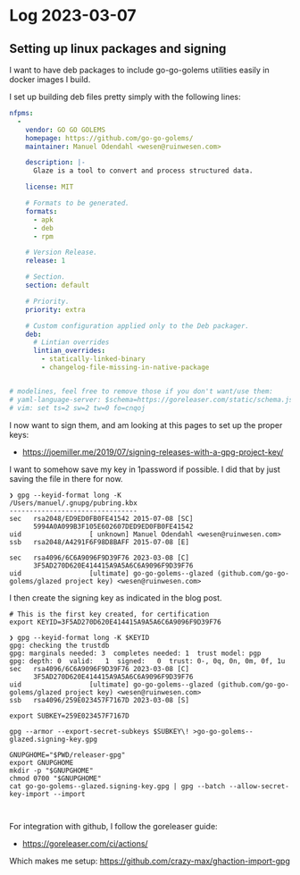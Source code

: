 # Log 2023-03-07

## Setting up linux packages and signing

I want to have deb packages to include go-go-golems utilities easily 
in docker images I build.

I set up building deb files pretty simply with the following lines:

```yaml
nfpms:
  -
    vendor: GO GO GOLEMS
    homepage: https://github.com/go-go-golems/
    maintainer: Manuel Odendahl <wesen@ruinwesen.com>

    description: |-
      Glaze is a tool to convert and process structured data.

    license: MIT

    # Formats to be generated.
    formats:
      - apk
      - deb
      - rpm

    # Version Release.
    release: 1

    # Section.
    section: default

    # Priority.
    priority: extra

    # Custom configuration applied only to the Deb packager.
    deb:
      # Lintian overrides
      lintian_overrides:
        - statically-linked-binary
        - changelog-file-missing-in-native-package


# modelines, feel free to remove those if you don't want/use them:
# yaml-language-server: $schema=https://goreleaser.com/static/schema.json
# vim: set ts=2 sw=2 tw=0 fo=cnqoj
```

I now want to sign them, and am looking at this pages to set up the proper keys:
- https://joemiller.me/2019/07/signing-releases-with-a-gpg-project-key/

I want to somehow save my key in 1password if possible. I did that by just saving the file in 
there for now.

```
❯ gpg --keyid-format long -K                                                 
/Users/manuel/.gnupg/pubring.kbx
--------------------------------
sec   rsa2048/ED9ED0FB0FE41542 2015-07-08 [SC]
      5994A0A099B3F105E602607DED9ED0FB0FE41542
uid                 [ unknown] Manuel Odendahl <wesen@ruinwesen.com>
ssb   rsa2048/A4291F6F98D8BAFF 2015-07-08 [E]

sec   rsa4096/6C6A9096F9D39F76 2023-03-08 [C]
      3F5AD270D620E414415A9A5A6C6A9096F9D39F76
uid                 [ultimate] go-go-golems--glazed (github.com/go-go-golems/glazed project key) <wesen@ruinwesen.com>

```

I then create the signing key as indicated in the blog post.

```
# This is the first key created, for certification
export KEYID=3F5AD270D620E414415A9A5A6C6A9096F9D39F76

❯ gpg --keyid-format long -K $KEYID
gpg: checking the trustdb
gpg: marginals needed: 3  completes needed: 1  trust model: pgp
gpg: depth: 0  valid:   1  signed:   0  trust: 0-, 0q, 0n, 0m, 0f, 1u
sec   rsa4096/6C6A9096F9D39F76 2023-03-08 [C]
      3F5AD270D620E414415A9A5A6C6A9096F9D39F76
uid                 [ultimate] go-go-golems--glazed (github.com/go-go-golems/glazed project key) <wesen@ruinwesen.com>
ssb   rsa4096/259E023457F7167D 2023-03-08 [S]

export SUBKEY=259E023457F7167D

gpg --armor --export-secret-subkeys $SUBKEY\! >go-go-golems--glazed.signing-key.gpg

GNUPGHOME="$PWD/releaser-gpg"
export GNUPGHOME
mkdir -p "$GNUPGHOME"
chmod 0700 "$GNUPGHOME"
cat go-go-golems--glazed.signing-key.gpg | gpg --batch --allow-secret-key-import --import



```

For integration with github, I follow the goreleaser guide:
- https://goreleaser.com/ci/actions/

Which makes me setup: https://github.com/crazy-max/ghaction-import-gpg


